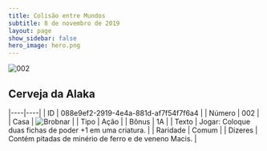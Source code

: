```yaml
---
title: Colisão entre Mundos
subtitle: 8 de novembro de 2019
layout: page
show_sidebar: false
hero_image: hero.png
---
```


![002](https://cdn.keyforgegame.com/media/card_front/pt/452_002_984JCV28G356_pt.png)

## Cerveja da Alaka

|----|----|
| ID | 088e9ef2-2919-4e4a-881d-af7f54f7f6a4 |
| Número | 002 |
| Casa | ![Brobnar](https://archonarcana.com/images/thumb/e/e0/Brobnar.png/22px-Brobnar.png "Brobnar") |
| Tipo | Ação |
| Bônus | 1A |
| Texto | Jogar: Coloque duas fichas de poder +1 em uma criatura. |
| Raridade | Comum |
| Dizeres | Contém pitadas de minério de ferro  e de veneno Macis. |
